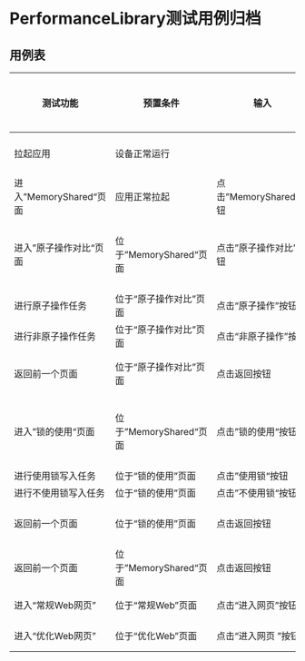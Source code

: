 # PerformanceLibrary测试用例归档

## 用例表

| 测试功能               | 预置条件               | 输入                 | 预期输出                                                 | 是否自动 | 测试结果 |
|--------------------|--------------------|--------------------|------------------------------------------------------|------|------|
| 拉起应用               | 	设备正常运行            | 		                 | 成功拉起PerformanceLibrary应用                             | 是    | Pass |
| 进入”MemoryShared“页面 | 应用正常拉起             | 点击”MemoryShared“按钮 | 页面正常显示，两个按钮”原子操作对比“、”锁的使用“                           | 是    | Pass |
| 进入”原子操作对比“页面       | 位于”MemoryShared“页面 | 点击”原子操作对比”按钮       | 1. 正常跳转到“原子操作对比”页面<br />2. 页面正常显示，两个按钮“原子操作”、“非原子操作” | 是    | Pass |
| 进行原子操作任务           | 位于“原子操作对比”页面       | 点击“原子操作”按钮         | 打印原子操作累加结果                                           | 是    | Pass |
| 进行非原子操作任务          | 位于“原子操作对比”页面       | 点击“非原子操作”按钮        | 打印非原子操作累加结果                                          | 是    | Pass |
| 返回前一个页面            | 位于“原子操作对比”页面       | 点击返回按钮             | 返回到”MemoryShared“页面                                  | 是    | Pass |
| 进入”锁的使用“页面         | 位于”MemoryShared“页面 | 点击”锁的使用“按钮         | 1. 正常跳转到“锁的使用”页面<br />2. 页面正常显示，两个按钮“使用锁”、“不使用锁”     | 是    | Pass |
| 进行使用锁写入任务          | 位于“锁的使用”页面         | 点击”使用锁“按钮          | 打印“写入文件成功”                                           | 是    | Pass |
| 进行不使用锁写入任务         | 位于“锁的使用”页面         | 点击”不使用锁“按钮         | 打印“写入文件成功”                                           | 是    | Pass |
| 返回前一个页面            | 位于“锁的使用”页面         | 点击返回按钮             | 返回到”MemoryShared“页面                                  | 是    | Pass |
| 返回前一个页面            | 位于”MemoryShared“页面 | 点击返回按钮             | 返回到PerformanceLibrary应用主页面                           | 是    | Pass |
| 进入“常规Web网页”        | 位于“常规Web”页面        | 点击“进入网页”按钮         | 正常跳转到“常规Web网页”                                       | 是    | Pass |
| 进入“优化Web网页”        | 位于“优化Web”页面        | 点击“进入网页 ”按钮        | 正常跳转到“优化Web网页”                                       | 是    | Pass |